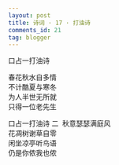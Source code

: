 ```yaml
---
layout: post
title: 诗词 · 17 · 打油诗
comments_id: 21
tag: blogger
---
```


口占一打油诗

春花秋水自多情<br />
​不计酷夏与寒冬<br />
​为人半世无所就<br />
​只得一位老先生

​口占一打油诗 二
​
​秋意瑟瑟满庭风<br />
​花凋树谢草自零<br />
​闲坐凉亭听鸟语<br />
​仍是你侬我也侬